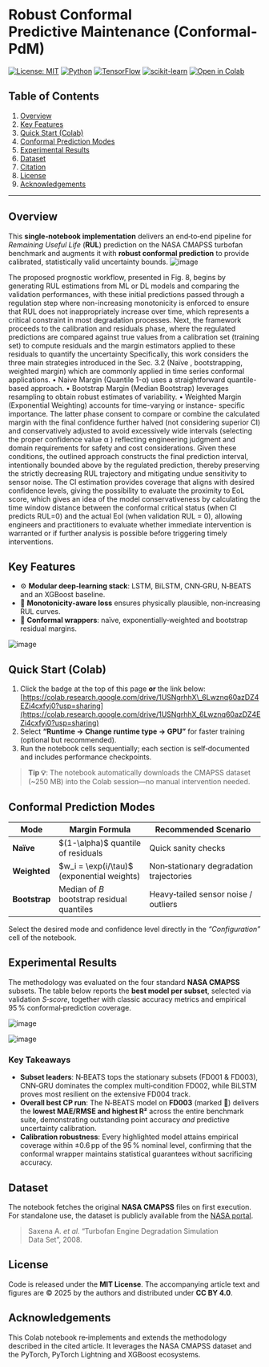 # Robust Conformal Predictive Maintenance (Conformal‑PdM)

[![License: MIT](https://img.shields.io/badge/License-MIT-green.svg)](LICENSE)
[![Python](https://img.shields.io/badge/python-3.8+-blue.svg)](https://www.python.org/)
[![TensorFlow](https://img.shields.io/badge/framework-TensorFlow-orange.svg)](https://www.tensorflow.org/)
[![scikit-learn](https://img.shields.io/badge/library-scikit--learn-blue)](https://scikit-learn.org/)
[![Open in Colab](https://colab.research.google.com/assets/colab-badge.svg)](https://colab.research.google.com/drive/1USNgrhhX_6Lwznq60azDZ4EZi4cxfyj0?usp=sharing)



## Table of Contents

1. [Overview](#overview)
2. [Key Features](#key-features)
3. [Quick Start (Colab)](#quick-start-colab)
4. [Conformal Prediction Modes](#conformal-prediction-modes)
5. [Experimental Results](#experimental-results)
6. [Dataset](#dataset)
7. [Citation](#citation)
8. [License](#license)
9. [Acknowledgements](#acknowledgements)

---

## Overview

This **single‑notebook implementation** delivers an end‑to‑end pipeline for *Remaining Useful Life* (**RUL**) prediction on the NASA CMAPSS turbofan benchmark and augments it with **robust conformal prediction** to provide calibrated, statistically valid uncertainty bounds.
![image](https://github.com/user-attachments/assets/f6a333f6-1143-40bf-8f1b-2de6ef143afd)

The proposed prognostic workflow, presented in Fig. 8, begins by generating RUL 
estimations from ML or DL models and comparing the validation performances, with these 
initial predictions passed through a regulation step where non-increasing monotonicity is 
enforced to ensure that RUL does not inappropriately increase over time, which represents 
a critical constraint in most degradation processes. 
Next, the framework proceeds to the calibration and residuals phase, where the 
regulated predictions are compared against true values from a calibration set (training set) 
to compute residuals and the margin estimators applied to these residuals to quantify the 
uncertainty Specifically, this work considers the three main strategies introduced in the 
Sec. 3.2 (Naïve , bootstrapping, weighted margin) which are commonly applied in time 
series conformal applications. 
• Naive Margin (Quantile 1-α) uses a straightforward quantile-based approach. 
• Bootstrap Margin (Median Bootstrap) leverages resampling to obtain robust estimates 
of variability. 
• Weighted Margin (Exponential Weighting) accounts for time-varying or instance- 
specific importance. 
The latter phase consent to compare or combine the calculated margin with the 
final confidence further halved (not considering superior CI) and conservatively adjusted 
to avoid excessively wide intervals (selecting the proper confidence value α ) reflecting 
engineering judgment and domain requirements for safety and cost considerations. Given 
these conditions, the outlined approach constructs the final prediction interval, intentionally 
bounded above by the regulated prediction, thereby preserving the strictly decreasing RUL 
trajectory and mitigating undue sensitivity to sensor noise. The CI estimation provides 
coverage that aligns with desired confidence levels, giving the possibility to evaluate the 
proximity to EoL score, which gives an idea of the model conservativeness by calculating 
the time window distance between the conformal critical status (when CI predicts RUL=0) 
and the actual Eol (when validation RUL = 0), allowing engineers and practitioners to 
evaluate whether immediate intervention is warranted or if further analysis is possible 
before triggering timely interventions.


## Key Features

* ⚙️ **Modular deep‑learning stack**: LSTM, BiLSTM, CNN‑GRU, N‑BEATS and an XGBoost baseline.
* 🎯 **Monotonicity‑aware loss** ensures physically plausible, non‑increasing RUL curves.
* 📏 **Conformal wrappers**: naïve, exponentially‑weighted and bootstrap residual margins.

![image](https://github.com/user-attachments/assets/b4dca189-6277-48c9-b856-631dd22ab829)


## Quick Start (Colab)

1. Click the badge at the top of this page **or** the link below:
   [https://colab.research.google.com/drive/1USNgrhhX\_6Lwznq60azDZ4EZi4cxfyj0?usp=sharing](https://colab.research.google.com/drive/1USNgrhhX_6Lwznq60azDZ4EZi4cxfyj0?usp=sharing)
2. Select **“Runtime → Change runtime type → GPU”** for faster training (optional but recommended).
3. Run the notebook cells sequentially; each section is self‑documented and includes performance checkpoints.

> **Tip 💡**: The notebook automatically downloads the CMAPSS dataset (\~250 MB) into the Colab session—no manual intervention needed.

## Conformal Prediction Modes

| Mode          | Margin Formula                                | Recommended Scenario                    |
| ------------- | --------------------------------------------- | --------------------------------------- |
| **Naïve**     | \$(1-\alpha)\$ quantile of residuals          | Quick sanity checks                     |
| **Weighted**  | \$w\_i = \exp(i/\tau)\$ (exponential weights) | Non‑stationary degradation trajectories |
| **Bootstrap** | Median of *B* bootstrap residual quantiles    | Heavy‑tailed sensor noise / outliers    |

Select the desired mode and confidence level directly in the *“Configuration”* cell of the notebook.

## Experimental Results

The methodology was evaluated on the four standard **NASA CMAPSS** subsets. The table below reports the **best model per subset**, selected via validation *S‑score*, together with classic accuracy metrics and empirical 95 % conformal‑prediction coverage.

![image](https://github.com/user-attachments/assets/a29d9371-4d70-4687-992b-083b313b95d0)

![image](https://github.com/user-attachments/assets/bd1252bf-6b2d-4028-b059-a95e158b4b75)

### Key Takeaways

* **Subset leaders**: N‑BEATS tops the stationary subsets (FD001 & FD003), CNN‑GRU dominates the complex multi‑condition FD002, while BiLSTM proves most resilient on the extensive FD004 track.
* **Overall best CP run**: The N‑BEATS model on **FD003** (marked 💎) delivers the **lowest MAE/RMSE and highest R²** across the entire benchmark suite, demonstrating outstanding point accuracy *and* predictive uncertainty calibration.
* **Calibration robustness**: Every highlighted model attains empirical coverage within ±0.6 pp of the 95 % nominal level, confirming that the conformal wrapper maintains statistical guarantees without sacrificing accuracy.

## Dataset

The notebook fetches the original **NASA CMAPSS** files on first execution. For standalone use, the dataset is publicly available from the [NASA portal](https://data.nasa.gov/).

> Saxena A. *et al.* “Turbofan Engine Degradation Simulation Data Set”, 2008.



## License

Code is released under the **MIT License**. The accompanying article text and figures are © 2025 by the authors and distributed under **CC BY 4.0**.

## Acknowledgements

This Colab notebook re‑implements and extends the methodology described in the cited article. It leverages the NASA CMAPSS dataset and the PyTorch, PyTorch Lightning and XGBoost ecosystems.
